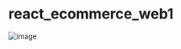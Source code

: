 # react_ecommerce_web1
![image](https://github.com/erichira/react_ecommerce_web1/assets/144527375/269f4adc-90fa-44ba-b128-8e13a4bd1f21)

